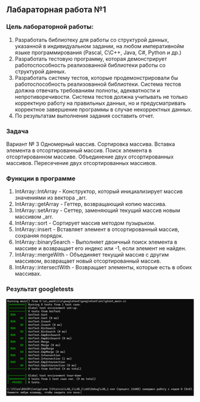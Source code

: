 ## Лабараторная работа №1
### Цель лабораторной работы:

1. Разработать библиотеку для работы со структурой данных, указанной в
индивидуальном задании, на любом императивнойм языке
программирования (Pascal, C\C++, Java, C#, Python и др.)
2. Разработать тестовую программу, которая демонстрирует
работоспособность реализованной библиотеки работы со структурой
данных.
3. Разработать систему тестов, которые продемонстрировали бы
работоспособность реализованной библиотеки. Система тестов должна
отвечать требованиям полноты, адекватности и непротиворечивости.
Система тестов должна учитывать не только корректную работу на
правильных данных, но и предусматривать корректное завершение
программы в случае некорректных данных.
4. По результатам выполнения задания составить отчет.

### Задача

Вариант № 3
Одномерный массив. Сортировка массива. Вставка элемента в
отсортированный массив. Поиск элемента в отсортированном массиве.
Объединение двух отсортированных массивов. Пересечение двух
отсортированных массивов.

### Функции в программе
1. IntArray::IntArray - Конструктор, который инициализирует массив значениями из вектора _arr.
2. IntArray::getArray - Геттер, возвращающий копию массива.
3. IntArray::setArray - Сеттер, заменяющий текущий массив новым массивом _arr.
4. IntArray::sort - Сортирует массив методом пузырьком.
5. IntArray::insert - Вставляет элемент в отсортированный массив, сохраняя порядок.
6. IntArray::binarySearch - Выполняет двоичный поиск элемента в массиве и возвращает его индекс или -1, если элемент не найден.
7. IntArray::mergeWith - Объединяет текущий массив с другим массивом, возвращает новый отсортированный массив.
8. IntArray::intersectWith - Возвращает элементы, которые есть в обоих массивах.

### Результат googletests
<img src="image.png">

